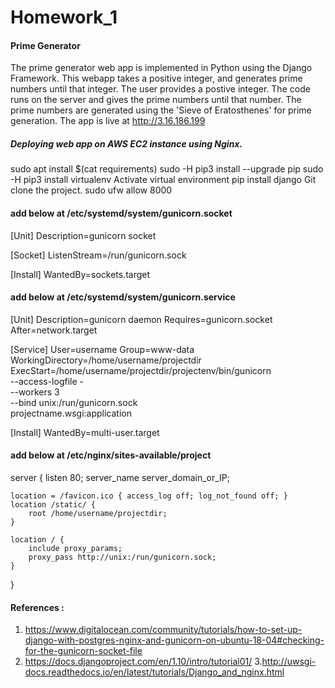 # Homework_1
#### Prime Generator
The prime generator web app is implemented in Python using the Django Framework.
This webapp takes a positive integer, and generates prime numbers until that integer.
The user provides a postive integer. The code runs on the server and gives the prime numbers until that number.
The prime numbers are generated using the 'Sieve of Eratosthenes' for prime generation.
The app is live at http://3.16.186.199

##### Deploying web app on AWS EC2 instance using Nginx.

sudo apt install $(cat requirements)
sudo -H pip3 install --upgrade pip
sudo -H pip3 install virtualenv
Activate virtual environment
pip install django
Git clone the project.
sudo ufw allow 8000

#### add below at /etc/systemd/system/gunicorn.socket

[Unit]
Description=gunicorn socket

[Socket]
ListenStream=/run/gunicorn.sock

[Install]
WantedBy=sockets.target

#### add below at /etc/systemd/system/gunicorn.service

[Unit]
Description=gunicorn daemon
Requires=gunicorn.socket
After=network.target

[Service]
User=username
Group=www-data
WorkingDirectory=/home/username/projectdir
ExecStart=/home/username/projectdir/projectenv/bin/gunicorn \
          --access-logfile - \
          --workers 3 \
          --bind unix:/run/gunicorn.sock \
          projectname.wsgi:application

[Install]
WantedBy=multi-user.target

#### add below at /etc/nginx/sites-available/project

server {
    listen 80;
    server_name server_domain_or_IP;

    location = /favicon.ico { access_log off; log_not_found off; }
    location /static/ {
        root /home/username/projectdir;
    }

    location / {
        include proxy_params;
        proxy_pass http://unix:/run/gunicorn.sock;
    }
}


#### References :
1. https://www.digitalocean.com/community/tutorials/how-to-set-up-django-with-postgres-nginx-and-gunicorn-on-ubuntu-18-04#checking-for-the-gunicorn-socket-file
2. https://docs.djangoproject.com/en/1.10/intro/tutorial01/
3.http://uwsgi-docs.readthedocs.io/en/latest/tutorials/Django_and_nginx.html
